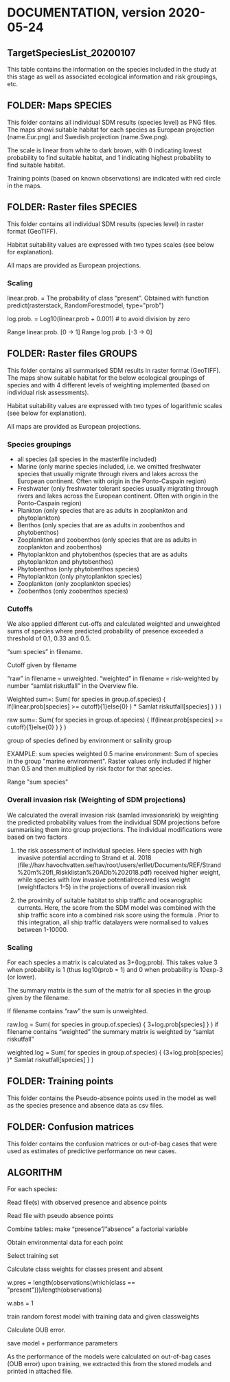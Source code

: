 # DOCUMENTATION, version 2020-05-24
 
## TargetSpeciesList_20200107

This table contains the information on the species included in the study at this stage as well as associated ecological information and risk groupings, etc.

## FOLDER: Maps SPECIES 

This folder contains all individual SDM results (species level) as PNG files. The maps showi suitable habitat for each species as European projection (name.Eur.png) and Swedish projection (name.Swe.png).

The scale is linear from white to dark brown, with 0 indicating lowest probability to find suitable habitat, and 1 indicating highest  probability to find suitable habitat. 

Training points (based on known observations) are indicated with red circle in the maps.

## FOLDER: Raster files SPECIES 

This folder contains all individual SDM results (species level) in raster format (GeoTIFF).

Habitat suitability values are expressed with two types scales (see below for explanation). 

All maps are provided as European projections.

### Scaling

linear.prob. = The probability of class “present”. Obtained with function predict(rasterstack, RandomForestmodel, type="prob")
 
log.prob. = Log10(linear.prob + 0.001) # to avoid division by zero

Range linear.prob. [0 -> 1]
Range log.prob. [-3 -> 0]

## FOLDER: Raster files GROUPS 

This folder contains all summarised SDM results in raster format (GeoTIFF). The maps show suitable habitat for the below ecological groupings of species and with 4 different levels of weighting implemented (based on individual risk assessments). 

Habitat suitability values are expressed with two types of logarithmic scales (see below for explanation). 

All maps are provided as European projections.

### Species groupings

- all species (all species in the masterfile included)
- Marine (only marine species included, i.e. we omitted freshwater species that usually migrate through rivers and lakes across the European continent. Often with origin in the Ponto-Caspain region)
- Freshwater (only freshwater tolerant species usually migrating through rivers and lakes across the European continent. Often with origin in the Ponto-Caspain region)
- Plankton (only species that are as adults in zooplankton and phytoplankton)
- Benthos (only species that are as adults in zoobenthos and phytobenthos)
- Zooplankton and zoobenthos (only species that are as adults in zooplankton and zoobenthos)
- Phytoplankton and phytobenthos (species that are as adults phytoplankton and phytobenthos)
- Phytobenthos (only phytobenthos species)
- Phytoplankton (only phytoplankton species)
- Zooplankton (only zooplankton species)
- Zoobenthos (only zoobenthos species)
 
### Cutoffs

We also applied different cut-offs and calculated weighted and unweighted sums of species where predicted probability of presence exceeded a threshold of 0.1, 0.33 and 0.5.

“sum species” in filename.

Cutoff given by filename

“raw” in filename = unweighted. 
“weighted” in filename = risk-weighted by number “samlat riskutfall” in the Overview file.

Weighted sum=:  Sum(  for species in group.of.species) { If(linear.prob[species] >= cutoff){1}else{0} ) * Samlat riskutfall[species] ) }  )

raw sum=:  Sum(  for species in group.of.species) {  If(linear.prob[species] >= cutoff){1}else{0} )   }  )

group of species defined by environment or salinity group

EXAMPLE: sum species weighted 0.5 marine environment:
Sum of species in the group "marine environment". Raster values only included if higher than 0.5 and then multiplied by risk factor for that species.

Range "sum species"

### Overall invasion risk (Weighting of SDM projections)

We calculated the overall invasion risk (samlad invasionsrisk) by weighting the predicted probability values from the individual SDM projections before summarising them into group projections. The individual modifications were based on two factors

1. the risk assessment of individual species. Here species with high invasive potential accrding to Strand et al. 2018 (file://hav.havochvatten.se/hav/root/users/erllet/Documents/REF/Strand%20m%20fl_Riskklistan%20ADb%202018.pdf) received higher weight, while species with low invasive potentialreceived less weight (weightfactors 1-5) in the projections of overall invasion risk

2. the proximity of suitable habitat to ship traffic and oceanographic currents. Here, the score from the SDM model was combined with the ship traffic score into a combined risk score using the formula <to be added>. Prior to this integration, all ship traffic datalayers were normalised to values between 1-10000. 

### Scaling

For each species a matrix is calculated as 3+(log.prob).  This takes value 3 when probability is 1 (thus log10(prob = 1) and 0 when probability is 10exp-3  (or lower).

The summary matrix is the sum of the matrix  for all species in the group given by the filename.

If filename contains “raw” the sum is unweighted.

raw.log = Sum(  for species in group.of.species) { 3+log.prob[species]  }  )
if filename contains “weighted” the summary matrix is weighted by “samlat riskutfall”

weighted.log =  Sum(  for species in group.of.species) { (3+log.prob[species]   )* Samlat riskutfall[species]  }  )

## FOLDER: Training points 

This folder contains the Pseudo-absence points used in the model as well as the species presence and absence data as csv files.

## FOLDER: Confusion matrices 

This folder contains the confusion matrices or out-of-bag cases that were used as estimates of predictive performance on new cases.

## ALGORITHM 

For each species:

Read file(s) with observed presence and absence points

Read file with pseudo absence points

Combine tables: make “presence”/”absence” a factorial variable

Obtain environmental data for each point

Select training set

Calculate class weights for classes present and absent

  w.pres = length(observations(which(class == "present")))/length(observations)

  w.abs = 1

train random forest model with training data and given classweights

Calculate OUB error.

save model + performance parameters

As the performance of the models were calculated on out-of-bag cases (OUB error) upon training, we extracted this from the stored models and printed in attached file.

